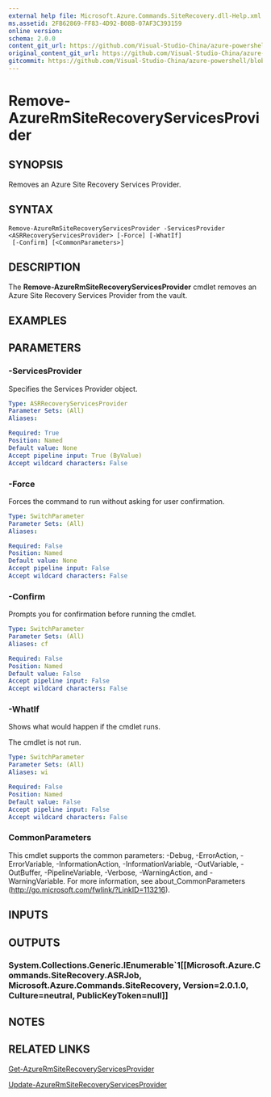 ```yaml
---
external help file: Microsoft.Azure.Commands.SiteRecovery.dll-Help.xml
ms.assetid: 2FB62869-FF83-4D92-B08B-07AF3C393159
online version:
schema: 2.0.0
content_git_url: https://github.com/Visual-Studio-China/azure-powershell/blob/3.6.0/src/ResourceManager/SiteRecovery/Commands.SiteRecovery/help/Remove-AzureRmSiteRecoveryServicesProvider.md
original_content_git_url: https://github.com/Visual-Studio-China/azure-powershell/blob/3.6.0/src/ResourceManager/SiteRecovery/Commands.SiteRecovery/help/Remove-AzureRmSiteRecoveryServicesProvider.md
gitcommit: https://github.com/Visual-Studio-China/azure-powershell/blob/94e42834e29c78cafba9e3f1e99e14af92561036
---
```


# Remove-AzureRmSiteRecoveryServicesProvider

## SYNOPSIS
Removes an Azure Site Recovery Services Provider.

## SYNTAX

```
Remove-AzureRmSiteRecoveryServicesProvider -ServicesProvider <ASRRecoveryServicesProvider> [-Force] [-WhatIf]
 [-Confirm] [<CommonParameters>]
```

## DESCRIPTION
The **Remove-AzureRmSiteRecoveryServicesProvider** cmdlet removes an Azure Site Recovery Services Provider from the vault.

## EXAMPLES

## PARAMETERS

### -ServicesProvider
Specifies the Services Provider object.

```yaml
Type: ASRRecoveryServicesProvider
Parameter Sets: (All)
Aliases: 

Required: True
Position: Named
Default value: None
Accept pipeline input: True (ByValue)
Accept wildcard characters: False
```

### -Force
Forces the command to run without asking for user confirmation.

```yaml
Type: SwitchParameter
Parameter Sets: (All)
Aliases: 

Required: False
Position: Named
Default value: None
Accept pipeline input: False
Accept wildcard characters: False
```

### -Confirm
Prompts you for confirmation before running the cmdlet.

```yaml
Type: SwitchParameter
Parameter Sets: (All)
Aliases: cf

Required: False
Position: Named
Default value: False
Accept pipeline input: False
Accept wildcard characters: False
```

### -WhatIf
Shows what would happen if the cmdlet runs.

The cmdlet is not run.

```yaml
Type: SwitchParameter
Parameter Sets: (All)
Aliases: wi

Required: False
Position: Named
Default value: False
Accept pipeline input: False
Accept wildcard characters: False
```

### CommonParameters
This cmdlet supports the common parameters: -Debug, -ErrorAction, -ErrorVariable, -InformationAction, -InformationVariable, -OutVariable, -OutBuffer, -PipelineVariable, -Verbose, -WarningAction, and -WarningVariable. For more information, see about_CommonParameters (http://go.microsoft.com/fwlink/?LinkID=113216).

## INPUTS

## OUTPUTS

### System.Collections.Generic.IEnumerable`1[[Microsoft.Azure.Commands.SiteRecovery.ASRJob, Microsoft.Azure.Commands.SiteRecovery, Version=2.0.1.0, Culture=neutral, PublicKeyToken=null]]

## NOTES

## RELATED LINKS

[Get-AzureRmSiteRecoveryServicesProvider](./Get-AzureRmSiteRecoveryServicesProvider.md)

[Update-AzureRmSiteRecoveryServicesProvider](./Update-AzureRmSiteRecoveryServicesProvider.md)
